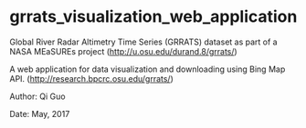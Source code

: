 # grrats_visualization_web_application

Global River Radar Altimetry Time Series (GRRATS) dataset as part of a NASA MEaSUREs project (http://u.osu.edu/durand.8/grrats/)

A web application for data visualization and downloading using Bing Map API. (http://research.bpcrc.osu.edu/grrats/)

Author: Qi Guo 

Date: May, 2017
